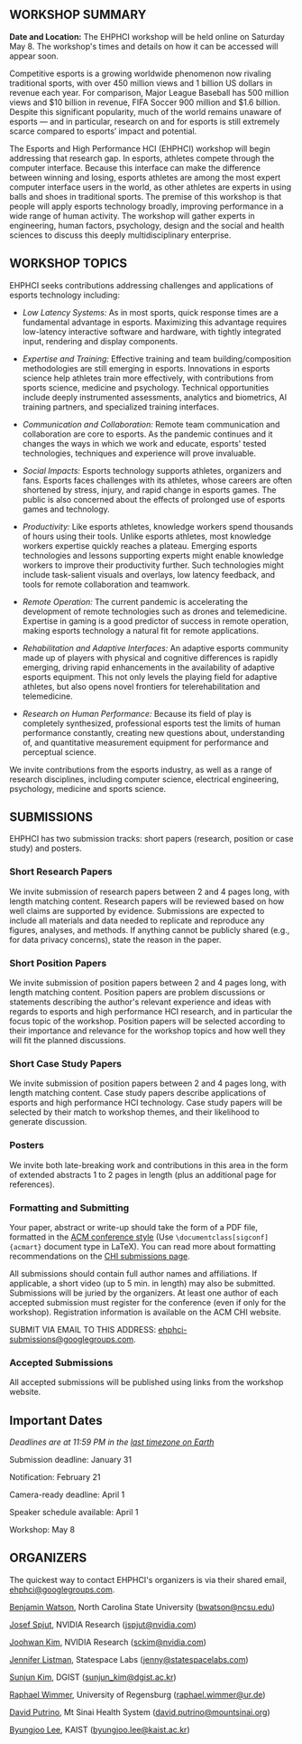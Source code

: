 ## WORKSHOP SUMMARY

**Date and Location:** The EHPHCI workshop will be held online on Saturday May 8. The workshop's times and details on how it can be accessed will appear soon. 

Competitive esports is a growing worldwide phenomenon now rivaling traditional sports, with over 450 million views and 1 billion US dollars in revenue each year. For comparison, Major League Baseball has 500 million views and $10 billion in revenue, FIFA Soccer 900 million and $1.6 billion. Despite this significant popularity, much of the world remains unaware of esports — and in particular, research on and for esports is still extremely scarce compared to esports’ impact and potential.

The Esports and High Performance HCI (EHPHCI) workshop will begin addressing that research gap. In esports, athletes compete through the computer interface. Because this interface can make the difference between winning and losing, esports athletes are among the most expert computer interface users in the world, as other athletes are experts in using balls and shoes in traditional sports. The premise of this workshop is that people will apply esports technology broadly, improving performance in a wide range of human activity. The workshop will gather experts in engineering, human factors, psychology, design and the social and health sciences to discuss this deeply multidisciplinary enterprise.

## WORKSHOP TOPICS

EHPHCI seeks contributions addressing challenges and applications of esports technology including: 

- _Low Latency Systems:_ As in most sports, quick response times are a fundamental advantage in esports. Maximizing this advantage requires low-latency interactive software and hardware, with tightly integrated input, rendering and display components.

- _Expertise and Training:_ Effective training and team building/composition methodologies are still emerging in esports. Innovations in esports science help athletes train more effectively, with contributions from sports science, medicine and psychology. Technical opportunities include deeply instrumented assessments, analytics and biometrics, AI training partners, and specialized training interfaces.

- _Communication and Collaboration:_ Remote team communication and collaboration are core to esports. As the pandemic continues and it changes the ways in which we work and educate, esports' tested technologies, techniques and experience will prove invaluable.  

- _Social Impacts:_ Esports technology supports athletes, organizers and fans. Esports faces challenges with its athletes, whose careers are often shortened by stress, injury, and rapid change in esports games. The public is also concerned about the effects of prolonged use of esports games and technology.

- _Productivity:_ Like esports athletes, knowledge workers spend thousands of hours using their tools. Unlike esports athletes, most knowledge workers expertise quickly reaches a plateau. Emerging esports technologies and lessons supporting experts might enable knowledge workers to improve their productivity further. Such technologies might include task-salient visuals and overlays, low latency feedback, and tools for remote collaboration and teamwork.

- _Remote Operation:_ The current pandemic is accelerating the development of remote technologies such as drones and telemedicine. Expertise in gaming is a good predictor of success in remote operation, making esports technology a natural fit for remote applications. 

- _Rehabilitation and Adaptive Interfaces:_ An adaptive esports community made up of players with physical and cognitive differences is rapidly emerging, driving rapid enhancements in the availability of adaptive esports equipment. This not only levels the playing field for adaptive athletes, but also opens novel frontiers for telerehabilitation and telemedicine.

- _Research on Human Performance:_ Because its field of play is completely synthesized, professional esports test the limits of human performance constantly, creating new questions about, understanding of, and quantitative measurement equipment for performance and perceptual science. 

We invite contributions from the esports industry, as well as a range of research disciplines, including computer science, electrical engineering, psychology, medicine and sports science.

## SUBMISSIONS

EHPHCI has two submission tracks: short papers (research, position or case study) and posters.

### Short Research Papers

We invite submission of research papers between 2 and 4 pages long, with length matching content. Research papers will be reviewed based on how well claims are supported by evidence. Submissions are expected to include all materials and data needed to replicate and reproduce any figures, analyses, and methods. If anything cannot be publicly shared (e.g., for data privacy concerns), state the reason in the paper.

### Short Position Papers

We invite submission of position papers between 2 and 4 pages long, with length matching content. Position papers are problem discussions or statements describing the author's relevant experience and ideas with regards to esports and high performance HCI research, and in particular the focus topic of the workshop. Position papers will be selected according to their importance and relevance for the workshop topics and how well they will fit the planned discussions.

### Short Case Study Papers

We invite submission of position papers between 2 and 4 pages long, with length matching content. Case study papers describe applications of esports and high performance HCI technology. Case study papers will be selected by their match to workshop themes, and their likelihood to generate discussion.

### Posters

We invite both late-breaking work and contributions in this area in the form of extended abstracts 1 to 2 pages in length (plus an additional page for references).

### Formatting and Submitting

Your paper, abstract or write-up should take the form of a PDF file, formatted in the [ACM conference style](https://www.acm.org/publications/proceedings-template) (Use `\documentclass[sigconf]{acmart}` document type in LaTeX). You can read more about formatting recommendations on the [CHI submissions page](https://chi2021.acm.org/for-authors/chi-publication-formats).

All submissions should contain full author names and affiliations. If applicable, a short video (up to 5 min. in length) may also be submitted. Submissions will be juried by the organizers. At least one author of each accepted submission must register for the conference (even if only for the workshop). Registration information is available on the ACM CHI website.

SUBMIT VIA EMAIL TO THIS ADDRESS: <ehphci-submissions@googlegroups.com>. 

### Accepted Submissions

All accepted submissions will be published using links from the workshop website. 

<!-- Presenting authors can make use of a reduced registration fee at [IEEE VIS](http://ieeevis.org/). -->

## Important Dates

_Deadlines are at 11:59 PM in the [last timezone on Earth](https://www.google.com/search?q=time+in+baker+island)_

Submission deadline: January 31

Notification: February 21

Camera-ready deadline: April 1

Speaker schedule available: April 1

Workshop: May 8

## ORGANIZERS

The quickest way to contact EHPHCI's organizers is via their shared email, <ehphci@googlegroups.com>.

[Benjamin Watson](https:/watson.csc.ncsu.edu), North Carolina State University (<bwatson@ncsu.edu>)

[Josef Spjut](http://josef.spjut.me/), NVIDIA Research (<jspjut@nvidia.com>)

[Joohwan Kim](https://research.nvidia.com/person/joohwan-kim), NVIDIA Research (<sckim@nvidia.com>)

[Jennifer Listman](https://www.linkedin.com/in/jenniferlistman/), Statespace Labs (<jenny@statespacelabs.com>)

[Sunjun Kim](https://kuaa.net/), DGIST (<sunjun_kim@dgist.ac.kr>)

[Raphael Wimmer](https://hci.ur.de/people/raphael_wimmer), University of Regensburg (<raphael.wimmer@ur.de>)

[David Putrino](https://www.putrinolab.net/about), Mt Sinai Health System (<david.putrino@mountsinai.org>)

[Byungjoo Lee](http://leebyungjoo.com/), KAIST (<byungjoo.lee@kaist.ac.kr>)
